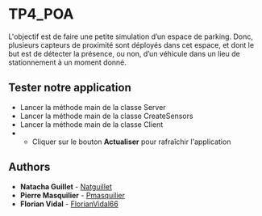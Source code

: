 # TP4_POA


L'objectif est de faire une petite simulation d’un espace de parking. Donc, plusieurs capteurs de proximité sont déployés dans cet espace, et dont le but est de détecter la présence, ou non, d’un véhicule dans un lieu de stationnement à un moment donné.

## Tester notre application

* Lancer la méthode main de la classe Server
* Lancer la méthode main de la classe CreateSensors
* Lancer la méthode main de la classe Client
* * Cliquer sur le bouton **Actualiser** pour rafraîchir l'application

## Authors

* **Natacha Guillet** - [Natguillet](https://github.com/Natguillet)
* **Pierre Masquilier** - [Pmasquilier](https://github.com/Pmasquilier)
* **Florian Vidal** - [FlorianVidal66](https://github.com/FlorianVidal66)
